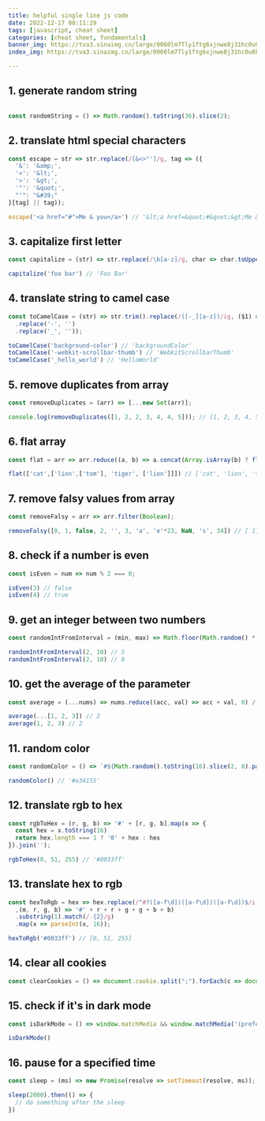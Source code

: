 ```yaml
---
title: helpful single line js code
date: 2022-12-17 00:11:29
tags: [javascript, cheat sheet]
categories: [cheat sheet, fundamentals]
banner_img: https://tva3.sinaimg.cn/large/0060lm7Tly1ftg6xjnwe8j31hc0u0kjl.jpg
index_img: https://tva3.sinaimg.cn/large/0060lm7Tly1ftg6xjnwe8j31hc0u0kjl.jpg

---
```


## 1. generate random string

```js

const randomString = () => Math.random().toString(36).slice(2);

```

## 2. translate html special characters

```js
const escape = str => str.replace(/[&<>"']/g, tag => ({
  '&': '&amp;',
  '<': '&lt;',
  '>': '&gt;',
  '"': '&quot;',
  "'": "&#39;"
}[tag] || tag));

escape('<a href="#">Me & you</a>') // '&lt;a href=&quot;#&quot;&gt;Me &amp; you&lt;/a&gt;'
```

## 3. capitalize first letter

```js
const capitalize = (str) => str.replace(/\b[a-z]/g, char => char.toUpperCase());

capitalize('foo bar') // 'Foo Bar'
```

## 4. translate string to camel case

```js
const toCamelCase = (str) => str.trim().replace(/([-_][a-z])/ig, ($1) => $1.toUpperCase()
  .replace('-', '')
  .replace('_', ''));

toCamelCase('background-color') // 'backgroundColor'
toCamelCase('-webkit-scrollbar-thumb') // 'WebkitScrollbarThumb'
toCamelCase('_hello_world') // 'HelloWorld'
```

## 5. remove duplicates from array

```js
const removeDuplicates = (arr) => [...new Set(arr)];

console.log(removeDuplicates([1, 2, 2, 3, 4, 4, 5])); // [1, 2, 3, 4, 5]
```

## 6. flat array

```js
const flat = arr => arr.reduce((a, b) => a.concat(Array.isArray(b) ? flat(b) : b), []);

flat(['cat',['lion',['tom'], 'tiger', ['lion']]]) // ['cat', 'lion', 'tom', 'tiger', 'lion']
```

## 7. remove falsy values from array

```js
const removeFalsy = arr => arr.filter(Boolean);

removeFalsy([0, 1, false, 2, '', 3, 'a', 'e'*23, NaN, 's', 34]) // [ 1, 2, 3, 'a', 's', 34 ]
```

## 8. check if a number is even

```js
const isEven = num => num % 2 === 0;

isEven(3) // false
isEven(4) // true
```

## 9. get an integer between two numbers

```js
const randomIntFromInterval = (min, max) => Math.floor(Math.random() * (max - min + 1) + min);

randomIntFromInterval(2, 10) // 5
randomIntFromInterval(2, 10) // 8
```

## 10. get the average of the parameter 

```js
const average = (...nums) => nums.reduce((acc, val) => acc + val, 0) / nums.length;

average(...[1, 2, 3]) // 2
average(1, 2, 3) // 2
```

## 11. random color

```js
const randomColor = () => `#${Math.random().toString(16).slice(2, 8).padEnd(6, '0')}`;

randomColor() // '#e34155'
```

## 12. translate rgb to hex

```js
const rgbToHex = (r, g, b) => '#' + [r, g, b].map(x => {
  const hex = x.toString(16)
  return hex.length === 1 ? '0' + hex : hex
}).join('');

rgbToHex(0, 51, 255) // '#0033ff'
```

## 13. translate hex to rgb

```js
const hexToRgb = hex => hex.replace(/^#?([a-f\d])([a-f\d])([a-f\d])$/i
  ,(m, r, g, b) => '#' + r + r + g + g + b + b)
  .substring(1).match(/.{2}/g)
  .map(x => parseInt(x, 16));

hexToRgb('#0033ff') // [0, 51, 255]
```

## 14. clear all cookies

```js
const clearCookies = () => document.cookie.split(";").forEach(c => document.cookie = c.replace(/^ +/, "").replace(/=.*/, "=;expires=" + new Date().toUTCString() + ";path=/"));
```

## 15. check if it's in dark mode
    
```js
const isDarkMode = () => window.matchMedia && window.matchMedia('(prefers-color-scheme: dark)').matches;

isDarkMode()
```

## 16. pause for a specified time

```js
const sleep = (ms) => new Promise(resolve => setTimeout(resolve, ms));

sleep(2000).then(() => {
  // do something after the sleep
})
```